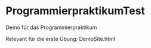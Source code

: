 # ProgrammierpraktikumTest
Demo für das Programmierpraktikum


Relevant für die erste Übung: DemoSite.html
